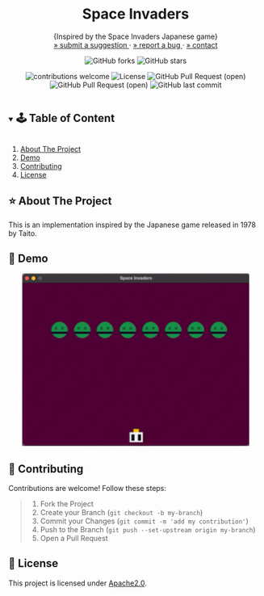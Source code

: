 
<!-- PROJECT SUMMARY -->
<p align="center">
  <h1 align="center">Space Invaders</h1>

  <p align="center">
    {Inspired by the Space Invaders Japanese game}
    </br>
    <a href="https://github.com/pink-coffee-mug/space-invaders/issues"> » submit a suggestion </a>
    ·
    <a href="https://github.com/pink-coffee-mug/space-invaders/issues">» report a bug </a>
    ·
    <a href="https://github.com/procrasprincess">» contact </a>
  </p>

  <div align="center">

![GitHub forks](https://img.shields.io/github/forks/pink-coffee-mug/space-invaders?style=social) ![GitHub stars](https://img.shields.io/github/stars/pink-coffee-mug/space-invaders?style=social)


![contributions welcome](https://img.shields.io/badge/contributions-welcome-purple.svg?style=flat) ![License](https://img.shields.io/badge/license-Apache2.0-green) ![GitHub Pull Request (open)](https://img.shields.io/github/issues/pink-coffee-mug/space-invaders?color=orange) ![GitHub Pull Request (open)](https://img.shields.io/github/issues-pr/pink-coffee-mug/space-invaders?color=blue) ![GitHub last commit](https://img.shields.io/github/last-commit/pink-coffee-mug/space-invaders?color=pink) 

</div>
</p>

<!-- TABLE OF CONTENT -->
<details open="open">
  <summary><h2 style="display: inline-block">🕹 Table of Content</h2></summary>
  <ol>
    <li>
      <a href="#about-the-project">About The Project</a>
    </li>
    <li>
      <a href="#getting-started">Demo</a>
      <!-- <ul>
        <li><a href="#getting-started">Getting Started</a></li>
        <li><a href="#overview">Demo</a></li>
      </ul> -->
    </li>
    <li><a href="#contributing">Contributing</a></li>
    <li><a href="#license">License</a></li>
  </ol>
</details>

<!-- ABOUT THE PROJECT -->
## :star: About The Project
This is an implementation inspired by the Japanese game released in 1978 by Taito.

<!-- CONTENT -->

## :apple: Demo

<div align="center">
    <img src="demo/space-invaders-demo.gif" width="450">
</div>

<!-- CONTRIBUTING -->
## :sunflower: Contributing
Contributions are welcome! Follow these steps:
> 1. Fork the Project
> 2. Create your Branch (`git checkout -b my-branch`)
> 3. Commit your Changes (`git commit -m 'add my contribution'`)
> 4. Push to the Branch (`git push --set-upstream origin my-branch`)
> 5. Open a Pull Request


<!-- LICENSE -->
## :pencil: License

This project is licensed under [Apache2.0](https://opensource.org/licenses).

<!-- RESOURCES-->

[contributors-shield]: https://img.shields.io/github/contributors/github_username/repo.svg?style=for-the-badge
[contributors-url]: https://github.com/github_username/repo/graphs/contributors
[forks-shield]: https://img.shields.io/github/forks/github_username/repo.svg?style=for-the-badge
[forks-url]: https://github.com/github_username/repo/network/members
[stars-shield]: https://img.shields.io/github/stars/github_username/repo.svg?style=for-the-badge
[stars-url]: https://github.com/github_username/repo/stargazers
[issues-shield]: https://img.shields.io/github/issues/github_username/repo.svg?style=for-the-badge
[issues-url]: https://github.com/github_username/repo/issues
[license-shield]: https://img.shields.io/github/license/github_username/repo.svg?style=for-the-badge
[license-url]: https://github.com/github_username/repo/blob/master/LICENSE.txt
[GitHub Pull Request (open)]:https://img.shields.io/github/issues-pr/github_username/repo-name?color=blue
[GitHub last commit]:https://img.shields.io/github/last-commit/github_username/repo-name?color=pink
